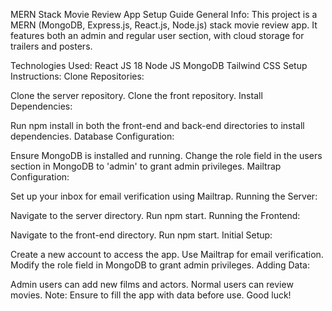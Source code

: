MERN Stack Movie Review App Setup Guide
General Info:
This project is a MERN (MongoDB, Express.js, React.js, Node.js) stack movie review app. It features both an admin and regular user section, with cloud storage for trailers and posters.

Technologies Used:
React JS 18
Node JS
MongoDB
Tailwind CSS
Setup Instructions:
Clone Repositories:

Clone the server repository.
Clone the front repository.
Install Dependencies:

Run npm install in both the front-end and back-end directories to install dependencies.
Database Configuration:

Ensure MongoDB is installed and running.
Change the role field in the users section in MongoDB to 'admin' to grant admin privileges.
Mailtrap Configuration:

Set up your inbox for email verification using Mailtrap.
Running the Server:

Navigate to the server directory.
Run npm start.
Running the Frontend:

Navigate to the front-end directory.
Run npm start.
Initial Setup:

Create a new account to access the app.
Use Mailtrap for email verification.
Modify the role field in MongoDB to grant admin privileges.
Adding Data:

Admin users can add new films and actors.
Normal users can review movies.
Note:
Ensure to fill the app with data before use.
Good luck!